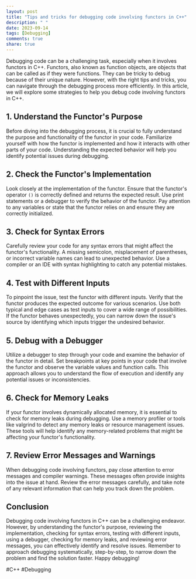 ```yaml
---
layout: post
title: "Tips and tricks for debugging code involving functors in C++"
description: " "
date: 2023-09-14
tags: [Debugging]
comments: true
share: true
---
```


Debugging code can be a challenging task, especially when it involves functors in C++. Functors, also known as function objects, are objects that can be called as if they were functions. They can be tricky to debug because of their unique nature. However, with the right tips and tricks, you can navigate through the debugging process more efficiently. In this article, we will explore some strategies to help you debug code involving functors in C++.

## 1. Understand the Functor's Purpose
Before diving into the debugging process, it is crucial to fully understand the purpose and functionality of the functor in your code. Familiarize yourself with how the functor is implemented and how it interacts with other parts of your code. Understanding the expected behavior will help you identify potential issues during debugging.

## 2. Check the Functor's Implementation
Look closely at the implementation of the functor. Ensure that the functor's operator `()` is correctly defined and returns the expected result. Use print statements or a debugger to verify the behavior of the functor. Pay attention to any variables or state that the functor relies on and ensure they are correctly initialized.

## 3. Check for Syntax Errors
Carefully review your code for any syntax errors that might affect the functor's functionality. A missing semicolon, misplacement of parentheses, or incorrect variable names can lead to unexpected behavior. Use a compiler or an IDE with syntax highlighting to catch any potential mistakes.

## 4. Test with Different Inputs
To pinpoint the issue, test the functor with different inputs. Verify that the functor produces the expected outcome for various scenarios. Use both typical and edge cases as test inputs to cover a wide range of possibilities. If the functor behaves unexpectedly, you can narrow down the issue's source by identifying which inputs trigger the undesired behavior.

## 5. Debug with a Debugger
Utilize a debugger to step through your code and examine the behavior of the functor in detail. Set breakpoints at key points in your code that involve the functor and observe the variable values and function calls. This approach allows you to understand the flow of execution and identify any potential issues or inconsistencies.

## 6. Check for Memory Leaks
If your functor involves dynamically allocated memory, it is essential to check for memory leaks during debugging. Use a memory profiler or tools like valgrind to detect any memory leaks or resource management issues. These tools will help identify any memory-related problems that might be affecting your functor's functionality.

## 7. Review Error Messages and Warnings
When debugging code involving functors, pay close attention to error messages and compiler warnings. These messages often provide insights into the issue at hand. Review the error messages carefully, and take note of any relevant information that can help you track down the problem.

## Conclusion
Debugging code involving functors in C++ can be a challenging endeavor. However, by understanding the functor's purpose, reviewing the implementation, checking for syntax errors, testing with different inputs, using a debugger, checking for memory leaks, and reviewing error messages, you can effectively identify and resolve issues. Remember to approach debugging systematically, step-by-step, to narrow down the problem and find the solution faster. Happy debugging!

#C++ #Debugging